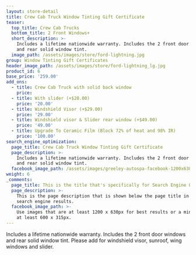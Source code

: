 ```yaml
---
layout: store-detail
title: Crew Cab Truck Window Tinting Gift Certificate
teaser:
  top_title: Crew Cab Trucks
  bottom_title: 2 Front Windows+
  short_description: >-
    Includes a lifetime nationwide warranty. Includes the 2 front door windows
    and rear solid window tint.
  image_path: /assets/images/store/ford-lightning.jpg
group: Window Tinting Gift Certificates
header_image_path: /assets/images/store/ford-lightning_lg.jpg
product_id: 6
base_price: '259.00'
add_ons:
  - title: Crew Cab Truck with solid back window
    price:
  - title: With slider (+$20.00)
    price: '20.00'
  - title: Windshield Visor (+$29.00)
    price: '29.00'
  - title: Windshield visor & Slider rear window (+$49.00)
    price: '49.00'
  - title: Upgrade To Ceramic Film (Block 72% of heat and 98% IR)
    price: '100.00'
search_engine_optimization:
  page_title: Crew Cab Truck Window Tinting Gift Certificate
  page_description: >-
    Includes a lifetime nationwide warranty. Includes the 2 front door windows
    and rear solid window tint.
  facebook_image_path: /assets/images/greeley-autospa-facebook-1200x630.png
weight: 6
_comments:
  page_title: This is the title that's specifically for Search Engine Optimization.
  page_description: >-
    This is the page description that is shown below the page title in the
    search engine results.
  facebook_image_path: >-
    Use images that are at least 1200 x 630px for best results or a minimum of
    at least 600 x 315px.
---
```


Includes a lifetime nationwide warranty. Includes the 2 front door windows and rear solid window tint. Please add for windshield visor, sunroof, wing windows and slider.
